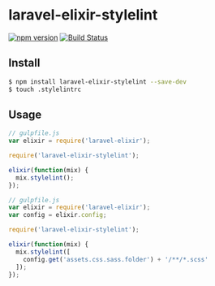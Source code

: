 # laravel-elixir-stylelint

[![npm version](https://badge.fury.io/js/laravel-elixir-stylelint.svg)](https://badge.fury.io/js/laravel-elixir-stylelint)
[![Build Status](https://travis-ci.org/ponko2/laravel-elixir-stylelint.svg?branch=master)](https://travis-ci.org/ponko2/laravel-elixir-stylelint)

## Install

```sh
$ npm install laravel-elixir-stylelint --save-dev
$ touch .stylelintrc
```

## Usage

```javascript
// gulpfile.js
var elixir = require('laravel-elixir');

require('laravel-elixir-stylelint');

elixir(function(mix) {
  mix.stylelint();
});
```

```javascript
// gulpfile.js
var elixir = require('laravel-elixir');
var config = elixir.config;

require('laravel-elixir-stylelint');

elixir(function(mix) {
  mix.stylelint([
    config.get('assets.css.sass.folder') + '/**/*.scss'
  ]);
});
```
